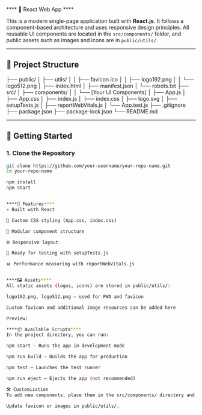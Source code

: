 **** 🌟 React Web App ****

This is a modern single-page application built with **React.js**. It follows a component-based architecture and uses responsive design principles. All reusable UI components are located in the `src/components/` folder, and public assets such as images and icons are in `public/utils/`.

---

## 📁 Project Structure

├── public/
│ ├── utils/
│ │ ├── favicon.ico
│ │ ├── logo192.png
│ │ └── logo512.png
│ ├── index.html
│ ├── manifest.json
│ └── robots.txt
├── src/
│ ├── components/
│ │ └── [Your UI Components]
│ ├── App.js
│ ├── App.css
│ ├── index.js
│ ├── index.css
│ ├── logo.svg
│ ├── setupTests.js
│ ├── reportWebVitals.js
│ └── App.test.js
├── .gitignore
├── package.json
├── package-lock.json
└── README.md


---

## 🚀 Getting Started

### 1. **Clone the Repository**
```bash
git clone https://github.com/your-username/your-repo-name.git
cd your-repo-name

npm install
npm start


****🧩 Features****
⚛️ Built with React

💅 Custom CSS styling (App.css, index.css)

🧩 Modular component structure

🌐 Responsive layout

🧪 Ready for testing with setupTests.js

📊 Performance measuring with reportWebVitals.js


****🖼️ Assets****
All static assets (logos, icons) are stored in public/utils/:

logo192.png, logo512.png – used for PWA and favicon

Custom favicon and additional image resources can be added here

Preview:

****📦 Available Scripts****
In the project directory, you can run:

npm start – Runs the app in development mode

npm run build – Builds the app for production

npm test – Launches the test runner

npm run eject – Ejects the app (not recommended)

🛠️ Customization
To add new components, place them in the src/components/ directory and import them in App.js.

Update favicon or images in public/utils/.
